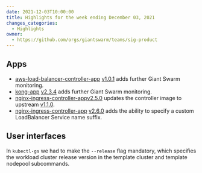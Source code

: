 ```yaml
---
date: 2021-12-03T10:00:00
title: Highlights for the week ending December 03, 2021
changes_categories:
  - Highlights
owner:
  - https://github.com/orgs/giantswarm/teams/sig-product
---
```


## Apps

- [aws-load-balancer-controller-app](https://github.com/giantswarm/aws-load-balancer-controller-app) [v1.0.1](https://github.com/giantswarm/aws-load-balancer-controller-app/blob/main/CHANGELOG.md#101---2021-12-02) adds further Giant Swarm monitoring.
-  [kong-app](https://github.com/giantswarm/kong-app/) [v2.3.4](https://github.com/giantswarm/kong-app/blob/master/CHANGELOG.md#234---2021-12-02) adds further Giant Swarm monitoring.
-  [nginx-ingress-controller-app](https://github.com/giantswarm/nginx-ingress-controller-app)[v2.5.0](https://github.com/giantswarm/nginx-ingress-controller-app/blob/master/CHANGELOG.md#250---2021-11-29) updates the controller image to upstream [v1.1.0](https://github.com/kubernetes/ingress-nginx/releases/tag/controller-v1.1.0). 
- [nginx-ingress-controller-app](https://github.com/giantswarm/nginx-ingress-controller-app) [v2.6.0](https://github.com/giantswarm/nginx-ingress-controller-app/blob/master/CHANGELOG.md#260---2021-12-02) adds the ability to specify a custom LoadBalancer Service name suffix.

## User interfaces

In `kubectl-gs` we had to make the `--release` flag mandatory, which specifies the workload cluster release version in the template cluster and template nodepool subcommands.
